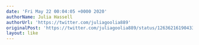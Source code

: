 ```yaml
---
date: 'Fri May 22 00:04:05 +0000 2020'
authorName: Julia Hassell
authorUrl: 'https://twitter.com/juliagoolia889'
originalPost: 'https://twitter.com/juliagoolia889/status/1263621619043364866'
layout: like
---
```

